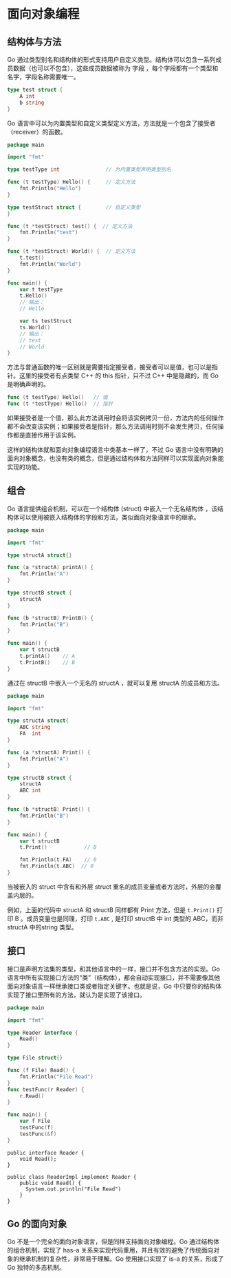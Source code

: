 # 面向对象编程

## 结构体与方法

Go 通过类型别名和结构体的形式支持用户自定义类型。结构体可以包含一系列成员数据（也可以不包含），这些成员数据被称为 字段 ，每个字段都有一个类型和名字，字段名称需要唯一。

```go
type test struct {
    A int
    b string
}
```

Go 语言中可以为内置类型和自定义类型定义方法，方法就是一个包含了接受者（receiver）的函数。

```go
package main

import "fmt"

type testType int               // 为内置类型声明类型别名

func (t testType) Hello() {     // 定义方法
    fmt.Println("Hello")
}

type testStruct struct {        // 自定义类型
}

func (t *testStruct) test() {  // 定义方法
    fmt.Println("test")
}

func (t *testStruct) World() {  // 定义方法
    t.test()
    fmt.Println("World")
}

func main() {
    var t testType
    t.Hello()
    // 输出：
    // Hello

    var ts testStruct
    ts.World()
    // 输出：
    // test
    // World
}
```

方法与普通函数的唯一区别就是需要指定接受者，接受者可以是值，也可以是指针。这里的接受者有点类型 C++ 的 this 指针，只不过 C++ 中是隐藏的，而 Go 是明确声明的。

```go
func (t testType) Hello()   // 值
func (t *testType) Hello()  // 指针
```

如果接受者是一个值，那么此方法调用时会将该实例拷贝一份，方法内的任何操作都不会改变该实例；如果接受者是指针，那么方法调用时则不会发生拷贝，任何操作都是直接作用于该实例。

这样的结构体就和面向对象编程语言中类基本一样了，不过 Go 语言中没有明确的面向对象概念，也没有类的概念，但是通过结构体和方法同样可以实现面向对象能实现的功能。

## 组合

Go 语言提供组合机制，可以在一个结构体 (struct) 中嵌入一个无名结构体 ，该结构体可以使用被嵌入结构体的字段和方法，类似面向对象语言中的继承。

```go
package main

import "fmt"

type structA struct{}

func (a *structA) printA() {
    fmt.Println("A")
}

type structB struct {
    structA
}

func (b *structB) PrintB() {
    fmt.Println("B")
}

func main() {
    var t structB
    t.printA()    // A
    t.PrintB()    // B
}
```

通过在 structB 中嵌入一个无名的 structA ，就可以复用 structA 的成员和方法。

```go
package main

import "fmt"

type structA struct{
    ABC string
    FA  int
}

func (a *structA) Print() {
    fmt.Println("A")
}

type structB struct {
    structA
    ABC int
}

func (b *structB) Print() {
    fmt.Println("B")
}

func main() {
    var t structB
    t.Print()            // B

    fmt.Println(t.FA)    // 0
    fmt.Println(t.ABC)  // 0
}
```

当被嵌入的 struct 中含有和外层 struct 重名的成员变量或者方法时，外层的会覆盖内层的。

例如，上面的代码中 structA 和 structB 同样都有 Print 方法，但是 `t.Print()` 打印 B 。成员变量也是同理，打印 `t.ABC` , 是打印 structB 中 int 类型的 ABC，而非 structA 中的string 类型。

## 接口

接口是声明方法集的类型，和其他语言中的一样，接口并不包含方法的实现。Go 语言中所有实现接口方法的“类”（结构体），都会自动实现接口，并不需要像其他面向对象语言一样继承接口类或者指定关键字。也就是说，Go 中只要你的结构体实现了接口里所有的方法，就认为是实现了该接口。

```go
package main

import "fmt"

type Reader interface {
    Read()
}

type File struct{}

func (f File) Read() {
    fmt.Println("File Read")
}
func testFunc(r Reader) {
    r.Read()
}

func main() {
    var f File
    testFunc(f)
    testFunc(&f)
}
```

```
public interface Reader {
    void Read();
}

public class ReaderImpl implement Reader {
    public void Read() {
      System.out.println("File Read")
    }
}
```

## Go 的面向对象

Go 不是一个完全的面向对象语言，但是同样支持面向对象编程。Go 通过结构体的组合机制，实现了 has-a 关系来实现代码重用，并且有效的避免了传统面向对象的继承机制的复杂性，非常易于理解。Go 使用接口实现了 is-a 的关系，形成了 Go 独特的多态机制。
